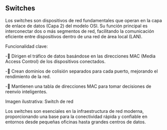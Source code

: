 ## Switches

Los switches son dispositivos de red fundamentales que operan en la capa de enlace de datos (Capa 2) del modelo OSI. Su función principal es interconectar dos o más segmentos de red, facilitando la comunicación eficiente entre dispositivos dentro de una red de área local (LAN).

Funcionalidad clave:

-🔀 Dirigen el tráfico de datos basándose en las direcciones MAC (Media Access Control) de los dispositivos conectados.

-🚦 Crean dominios de colisión separados para cada puerto, mejorando el rendimiento de la red.

-🧠 Mantienen una tabla de direcciones MAC para tomar decisiones de reenvío inteligentes.

Imagen ilustrativa:
Switch de red


Los switches son esenciales en la infraestructura de red moderna, proporcionando una base para la conectividad rápida y confiable en entornos desde pequeñas oficinas hasta grandes centros de datos.

